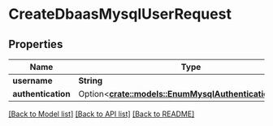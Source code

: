 # CreateDbaasMysqlUserRequest

## Properties

Name | Type | Description | Notes
------------ | ------------- | ------------- | -------------
**username** | **String** |  | 
**authentication** | Option<[**crate::models::EnumMysqlAuthenticationPlugin**](enum-mysql-authentication-plugin.md)> |  | [optional]

[[Back to Model list]](../README.md#documentation-for-models) [[Back to API list]](../README.md#documentation-for-api-endpoints) [[Back to README]](../README.md)


